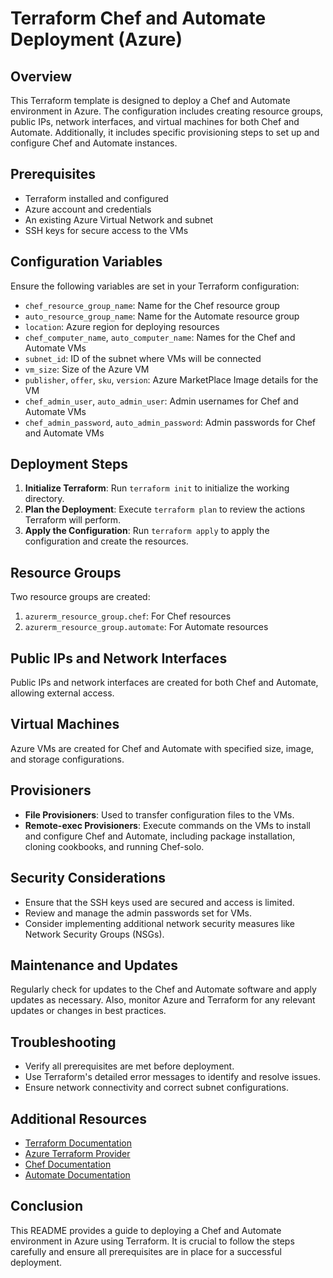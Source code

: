 # Terraform Chef and Automate Deployment (Azure)

## Overview
This Terraform template is designed to deploy a Chef and Automate environment in Azure. The configuration includes creating resource groups, public IPs, network interfaces, and virtual machines for both Chef and Automate. Additionally, it includes specific provisioning steps to set up and configure Chef and Automate instances.

## Prerequisites
- Terraform installed and configured
- Azure account and credentials
- An existing Azure Virtual Network and subnet
- SSH keys for secure access to the VMs

## Configuration Variables
Ensure the following variables are set in your Terraform configuration:

- `chef_resource_group_name`: Name for the Chef resource group
- `auto_resource_group_name`: Name for the Automate resource group
- `location`: Azure region for deploying resources
- `chef_computer_name`, `auto_computer_name`: Names for the Chef and Automate VMs
- `subnet_id`: ID of the subnet where VMs will be connected
- `vm_size`: Size of the Azure VM
- `publisher`, `offer`, `sku`, `version`: Azure MarketPlace Image details for the VM
- `chef_admin_user`, `auto_admin_user`: Admin usernames for Chef and Automate VMs
- `chef_admin_password`, `auto_admin_password`: Admin passwords for Chef and Automate VMs

## Deployment Steps
1. **Initialize Terraform**: Run `terraform init` to initialize the working directory.
2. **Plan the Deployment**: Execute `terraform plan` to review the actions Terraform will perform.
3. **Apply the Configuration**: Run `terraform apply` to apply the configuration and create the resources.

## Resource Groups
Two resource groups are created:
1. `azurerm_resource_group.chef`: For Chef resources
2. `azurerm_resource_group.automate`: For Automate resources

## Public IPs and Network Interfaces
Public IPs and network interfaces are created for both Chef and Automate, allowing external access.

## Virtual Machines
Azure VMs are created for Chef and Automate with specified size, image, and storage configurations.

## Provisioners
- **File Provisioners**: Used to transfer configuration files to the VMs.
- **Remote-exec Provisioners**: Execute commands on the VMs to install and configure Chef and Automate, including package installation, cloning cookbooks, and running Chef-solo.

## Security Considerations
- Ensure that the SSH keys used are secured and access is limited.
- Review and manage the admin passwords set for VMs.
- Consider implementing additional network security measures like Network Security Groups (NSGs).

## Maintenance and Updates
Regularly check for updates to the Chef and Automate software and apply updates as necessary. Also, monitor Azure and Terraform for any relevant updates or changes in best practices.

## Troubleshooting
- Verify all prerequisites are met before deployment.
- Use Terraform's detailed error messages to identify and resolve issues.
- Ensure network connectivity and correct subnet configurations.

## Additional Resources
- [Terraform Documentation](https://www.terraform.io/docs)
- [Azure Terraform Provider](https://registry.terraform.io/providers/hashicorp/azurerm/latest/docs)
- [Chef Documentation](https://docs.chef.io/)
- [Automate Documentation](https://docs.chef.io/automate/)

## Conclusion
This README provides a guide to deploying a Chef and Automate environment in Azure using Terraform. It is crucial to follow the steps carefully and ensure all prerequisites are in place for a successful deployment.